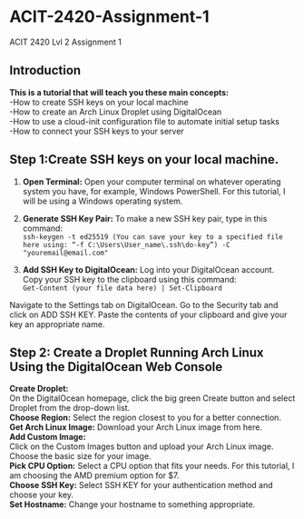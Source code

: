 # ACIT-2420-Assignment-1
ACIT 2420 Lvl 2 Assignment 1

## Introduction
**This is a tutorial that will teach you these main concepts:**  
  -How to create SSH keys on your local machine  
  -How to create an Arch Linux Droplet using DigitalOcean  
  -How to use a cloud-init configuration file to automate initial setup tasks  
  -How to connect your SSH keys to your server 

## Step 1:Create SSH keys on your local machine.  

1. **Open Terminal:** Open your computer terminal on whatever operating system you have, for example, Windows PowerShell. For this tutorial, I will be using a Windows operating system.

2. **Generate SSH Key Pair:** To make a new SSH key pair, type in this command:  
  ```ssh-keygen -t ed25519 (You can save your key to a specified file here using: “-f C:\Users\User_name\.ssh\do-key”) -C "youremail@email.com"```

3. **Add SSH Key to DigitalOcean:**
Log into your DigitalOcean account.
Copy your SSH key to the clipboard using this command:  
```Get-Content (your file data here) | Set-Clipboard```

Navigate to the Settings tab on DigitalOcean.
Go to the Security tab and click on ADD SSH KEY.
Paste the contents of your clipboard and give your key an appropriate name.

## Step 2: Create a Droplet Running Arch Linux Using the DigitalOcean Web Console  
**Create Droplet:**  
On the DigitalOcean homepage, click the big green Create button and select Droplet from the drop-down list.  
**Choose Region:** Select the region closest to you for a better connection.  
**Get Arch Linux Image:** Download your Arch Linux image from here.  
**Add Custom Image:**  
Click on the Custom Images button and upload your Arch Linux image.
Choose the basic size for your image.  
**Pick CPU Option:** Select a CPU option that fits your needs. For this tutorial, I am choosing the AMD premium option for $7.  
**Choose SSH Key:** Select SSH KEY for your authentication method and choose your key.  
**Set Hostname:** Change your hostname to something appropriate.
